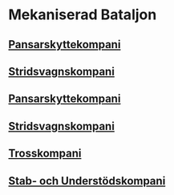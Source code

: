 # Mekaniserad Bataljon

## [Pansarskyttekompani](/Kompanier/Pansarskyttekompani.md)

## [Stridsvagnskompani](/Kompanier/Stridsvagnskompani.md)

## [Pansarskyttekompani](/Kompanier/Pansarskyttekompani.md)

## [Stridsvagnskompani](/Kompanier/Stridsvagnskompani.md)

## [Trosskompani](/Kompanier/Trosskompani.md)

## [Stab- och Understödskompani](/Kompanier/Stab-%20och%20Understödskompani.md)